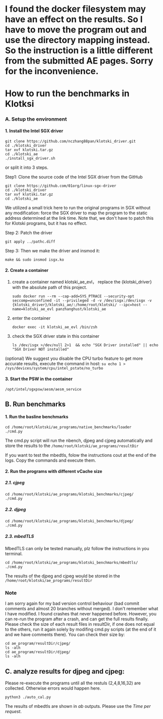 # I found the docker filesystem may have an effect on the results. So I have to move the program out and use the directory mapping instead. So the instruction is a little different from the submitted AE pages. Sorry for the inconvenience.
# How to run the benchmarks in Klotksi
### A. Setup the environment
#### 1. Install the Intel SGX driver
```
git clone https://github.com/nczhang88pan/klotski_driver.git
cd ./klotski_driver
tar xvf klotski.tar.gz
cd ./klotski_ae
./install_sgx_driver.sh
```

or split it into 3 steps.

Step1: Clone the source code of the Intel SGX driver from the GitHub
```
git clone https://github.com/01org/linux-sgx-driver
cd ./klotski_driver
tar xvf klotski.tar.gz
cd ./klotski_ae
```
We utilized a small trick here to run the original programs in SGX without any modification: force the SGX driver to map the program to the static address determined at the link time. Note that, we don't have to patch this for Klotski programs, but it has no effect.

Step 2: Patch the driver
```
git apply ../pathc.diff
```
Step 3: Then we make the driver and insmod it:
```
make && sudo insmod isgx.ko
```

#### 2. Create a container
1. create a container named klotski_ae_evl， replace the {klotski_driver} with the absolute path of this project.
	```
	sudo docker run --rm --cap-add=SYS_PTRACE --security-opt seccomp=unconfined -it --privileged -d -v /dev/isgx:/dev/isgx -v {klotski_driver}/klotski_ae/:/home/root/klotski/ --ipc=host --name=klotski_ae_evl panzhanghust/klotski_ae
	```
2. enter the container
	```
    docker exec -it klotski_ae_evl /bin/zsh
    ```
3. check the SGX driver state in this container
	```
    ls /dev/isgx >/dev/null 2>1  && echo "SGX Driver installed" || echo "SGX Driver NOT installed"
    ```

(optional) We suggest you disable the CPU turbo feature to get more accurate results, execute the command in host:
	```
    su
    echo 1 > /sys/devices/system/cpu/intel_pstate/no_turbo
    ```

#### 3. Start the PSW in the container
```
/opt/intel/sgxpsw/aesm/aesm_service
```
	
## B.  Run benchmarks
#### 1. Run the basline benchmarks
```
cd /home/root/klotski/ae_programs/native_benchmarks/loader
./cmd.py
```
The cmd.py script will run the nbench, djpeg and cjpeg automatically and store the results to the `/home/root/klotski/ae_programs/resultDir`

If you want to test the mbedtls, folow the instructions cout at the end of the logs. Copy the commands and execute them.

#### 2. Run the programs with different vCache size

##### 2.1. cjpeg
```
cd /home/root/klotski/ae_programs/klotski_benchmarks/cjpeg/
./cmd.py
```

##### 2.2. djpeg
```
cd /home/root/klotski/ae_programs/klotski_benchmarks/djpeg/
./cmd.py
```

##### 2.3. mbedTLS
MbedTLS can only be tested manually, plz follow the instructions in you terminal.
```
cd /home/root/klotski/ae_programs/klotski_benchmarks/mbedtls/
./cmd.py
```

The results of the djpeg and cjpeg would be stored in the `/home/root/klotski/ae_programs/resultDir`

### Note
I am sorry again for my bad version control behaviour (bad commit comments and almost 20 branches without merged).
I don't remember what I have modified. I found crashes that never happened before. However, you can re-run the program after a crash, and can get the full results finally.
Please check the size of each result files in resultDir, if one does not equal to the others, run it again solely by modifing cmd.py scripts (at the end of it and we have comments there).
You can check their size by:
```
cd ae_program/resultDir/cjpeg/
ls -alh
cd ae_program/resultDir/djpeg/
ls -alh
```

## C. analyze results for djpeg and cjpeg:
Please re-execute the programs until all the restuls (2,4,8,16,32) are collected. 
Otherwise errors would happen here. 
```
python3 ./auto_cal.py
```
The results of mbedtls are shown in *ab* outputs. Please use the *Time per request*.

